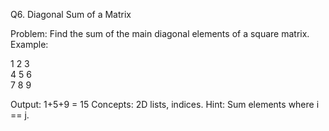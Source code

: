 Q6. Diagonal Sum of a Matrix

Problem:
Find the sum of the main diagonal elements of a square matrix.
Example:

1 2 3  
4 5 6  
7 8 9

Output: 1+5+9 = 15
Concepts: 2D lists, indices.
Hint: Sum elements where i == j.
